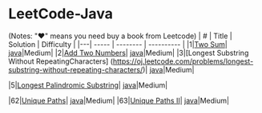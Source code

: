# LeetCode-Java
(Notes: "&hearts;" means you need buy a book from Leetcode)
| # | Title | Solution | Difficulty |
|---| ----- | -------- | ---------- |
|1|[Two Sum](https://oj.leetcode.com/problems/two-sum/)| 
[java](./LeetCode/java/Array/Solution1.java)|Medium|
|2|[Add Two Numbers](https://oj.leetcode.com/problems/add-two-numbers/)|
[java](./LeetCode/java/LinkedList/Solution2.java)|Medium|
|3|[Longest Substring Without RepeatingCharacters]
(https://oj.leetcode.com/problems/longest-substring-without-repeating-characters/)|
[java](./LeetCode/java/String/Solution3.java)|Medium|

|5|[Longest Palindromic Substring](https://oj.leetcode.com/problems/longest-palindromic-substring/)|
[java](./LeetCode/java/String/Solution5.java)|Medium|

|62|[Unique Paths](https://oj.leetcode.com/problems/unique-paths/)|
[java](./LeetCode/java/DynimicProgramming/Solution62.java)|Medium|
|63|[Unique Paths II](https://oj.leetcode.com/problems/unique-paths-ii/)|
[java](./LeetCode/java/DynimicProgramming/Solution62.java)|Medium|
